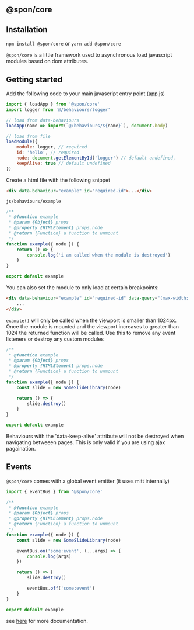 ## @spon/core

## Installation

`npm install @spon/core` or `yarn add @spon/core`

`@spon/core` is a little framework used to asynchronous load javascript modules based on dom attributes.

## Getting started

Add the following code to your main javascript entry point (app.js)

```javascript
import { loadApp } from '@spon/core'
import logger from '@/behaviours/logger'

// load from data-behaviours
loadApp(name => import(`@/behaviours/${name}`), document.body)

// load from file
loadModule({
	module: logger, // required
	id: 'hello', // required
	node: document.getElementById('logger') // default undefined,
	keepAlive: true // default undefined
})
```

Create a html file with the following snippet

```html
<div data-behaviour="example" id="required-id">...</div>
```

`js/behaviours/example`

```javascript
/**
 * @function example
 * @param {Object} props
 * @property {HTMLElement} props.node
 * @return {Function} a function to unmount
 */
function example({ node }) {
	return () => {
		console.log('i am called when the module is destroyed')
	}
}

export default example
```

You can also set the module to only load at certain breakpoints:

```html
<div data-behaviour="example" id="required-id" data-query="(max-width: 1024px)">
	...
</div>
```

`example()` will only be called when the viewport is smaller than 1024px. Once the module is mounted and the viewport increases to greater than 1024 the returned function will be called. Use this to remove any event listeners or destroy any custom modules

```javascript
/**
 * @function example
 * @param {Object} props
 * @property {HTMLElement} props.node
 * @return {Function} a function to unmount
 */
function example({ node }) {
	const slide = new SomeSlideLibrary(node)

	return () => {
		slide.destroy()
	}
}

export default example
```

Behaviours with the 'data-keep-alive' attribute will not be destroyed when navigating betweeen pages. This is only valid if you are using ajax pagaination.

## Events

`@spon/core` comes with a global event emitter (it uses mitt internally)

```javascript
import { eventBus } from '@spon/core'

/**
 * @function example
 * @param {Object} props
 * @property {HTMLElement} props.node
 * @return {Function} a function to unmount
 */
function example({ node }) {
	const slide = new SomeSlideLibrary(node)

	eventBus.on('some:event', (...args) => {
		console.log(args)
	})

	return () => {
		slide.destroy()

		eventBus.off('some:event')
	}
}

export default example
```

see [here](https://github.com/developit/mitt) for more documentation.
